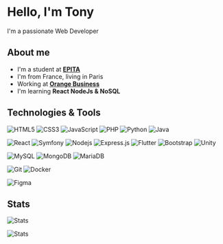 # Hello, I'm Tony

I'm a passionate Web Developer

## About me
- I'm a student at <strong>[EPITA](https://www.epita.fr)</strong>
- I'm from France, living in Paris
- Working at <strong>[Orange Business](https://www.orange-business.com/fr)</strong>
- I'm learning <strong>React NodeJs & NoSQL</strong>

## Technologies & Tools

![HTML5](https://img.shields.io/badge/-HTML5-%23E44D27?style=for-the-badge&logo=html5&logoColor=ffffff)
![CSS3](https://img.shields.io/badge/-CSS3-%231572B6?style=for-the-badge&logo=css3)
![JavaScript](https://img.shields.io/badge/-JavaScript-%23F7DF1C?style=for-the-badge&logo=javascript&logoColor=000000&labelColor=%23F7DF1C&color=F7DF1E)
![PHP](https://img.shields.io/badge/-PHP-%231572B6?style=for-the-badge&logo=php&logoColor=ffffff&color=4F5B93)
![Python](https://img.shields.io/badge/-Python-%231572B6?style=for-the-badge&logo=python&logoColor=ffffff&color=3776AB)
![Java](https://img.shields.io/badge/Java-ED8B00?style=for-the-badge&logo=java&logoColor=white)
  
![React](https://img.shields.io/badge/-React-61DAFB?style=for-the-badge&logo=react&logoColor=000000)
![Symfony](https://img.shields.io/badge/-Symfony-000000?style=for-the-badge&logo=symfony)
![Nodejs](https://img.shields.io/badge/-Nodejs-339933?style=for-the-badge&logo=Node.js&logoColor=fff)
![Express.js](https://img.shields.io/badge/Express.js-404D59?style=for-the-badge&logo=Express)
![Flutter](https://img.shields.io/badge/Flutter-02569B?style=for-the-badge&logo=flutter&logoColor=white)
![Bootstrap](https://img.shields.io/badge/Bootstrap-563D7C?style=for-the-badge&logo=bootstrap&logoColor=white)
![Unity](https://img.shields.io/badge/Unity-100000?style=for-the-badge&logo=unity&logoColor=white)
  
![MySQL](https://img.shields.io/badge/MySQL-005C84?style=for-the-badge&logo=mysql&logoColor=white)
![MongoDB](https://img.shields.io/badge/MongoDB-4EA94B?style=for-the-badge&logo=mongodb&logoColor=white)
![MariaDB](https://img.shields.io/badge/MariaDB-003545?style=for-the-badge&logo=mariadb&logoColor=white)
  
![Git](https://img.shields.io/badge/-Git-E44C30?style=for-the-badge&logo=git&logoColor=fff)
![Docker](https://img.shields.io/badge/-Docker-2496ED?style=for-the-badge&logo=Docker&logoColor=fff)
  
![Figma](https://img.shields.io/badge/Figma-F24E1E?style=for-the-badge&logo=figma&logoColor=white)
  
## Stats
![Stats](https://github-readme-stats.vercel.app/api/top-langs/?username=blardtony&theme=default&hide=C)
   
![Stats](https://github-readme-stats.vercel.app/api?username=blardtony&theme=default)
